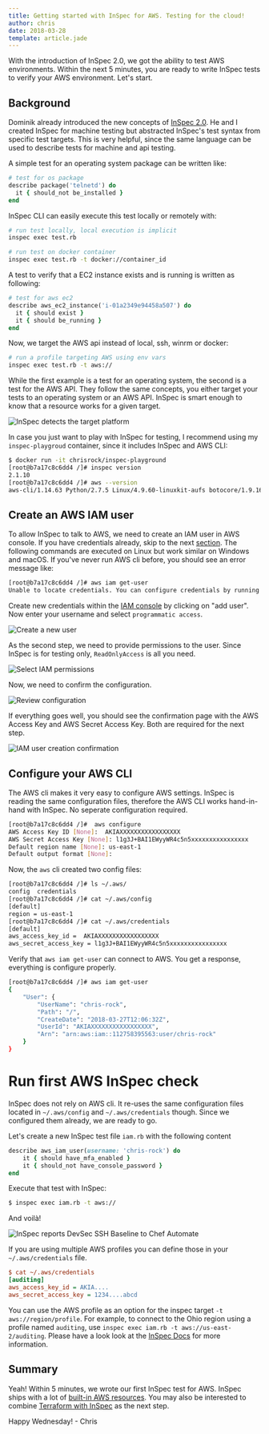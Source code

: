```yaml
---
title: Getting started with InSpec for AWS. Testing for the cloud!
author: chris
date: 2018-03-28
template: article.jade
---
```


With the introduction of InSpec 2.0, we got the ability to test AWS environments. Within the next 5 minutes, you are ready to write InSpec tests to verify your AWS environment. Let's start.

## Background

Dominik already introduced the new concepts of [InSpec 2.0](https://thenewstack.io/moving-beyond-limits-infrastructure-testing-inspec-2-0/). He and I created InSpec for machine testing but abstracted InSpec's test syntax from specific test targets. This is very helpful, since the same language can be used to describe tests for machine and api testing. 

A simple test for an operating system package can be written like:

```ruby
# test for os package
describe package('telnetd') do
  it { should_not be_installed }
end
```

InSpec CLI can easily execute this test locally or remotely with:

```bash
# run test locally, local execution is implicit
inspec exec test.rb

# run test on docker container
inspec exec test.rb -t docker://container_id
```

A test to verify that a EC2 instance exists and is running is written as following:

```ruby
# test for aws ec2
describe aws_ec2_instance('i-01a2349e94458a507') do
  it { should exist }
  it { should be_running }
end
```

Now, we target the AWS api instead of local, ssh, winrm or docker: 

```bash
# run a profile targeting AWS using env vars
inspec exec test.rb -t aws://
```

While the first example is a test for an operating system, the second is a test for the AWS API. They follow the same concepts, you either target your tests to an operating system or an AWS API. InSpec is smart enough to know that a resource works for a given target.

![InSpec detects the target platform](images/inspec-exec-wrong-platform.png)

In case you just want to play with InSpec for testing, I recommend using my `inspec-playgroud` container, since it includes InSpec and AWS CLI:

```bash
$ docker run -it chrisrock/inspec-playground
[root@b7a17c8c6dd4 /]# inspec version
2.1.10
[root@b7a17c8c6dd4 /]# aws --version
aws-cli/1.14.63 Python/2.7.5 Linux/4.9.60-linuxkit-aufs botocore/1.9.16
```

## Create an AWS IAM user

To allow InSpec to talk to AWS, we need to create an IAM user in AWS console. If you have credentials already, skip to the next [section](#run-inspec-check). The following commands are executed on Linux but work similar on Windows and macOS. If you've never run AWS cli before, you should see an error message like: 

```bash
[root@b7a17c8c6dd4 /]# aws iam get-user
Unable to locate credentials. You can configure credentials by running "aws configure".
```

Create new credentials within the [IAM console](https://console.aws.amazon.com/iam/home#/users) by clicking on "add user". Now enter your username and select `programmatic access`.

![Create a new user](images/iam_create_user_01.png)

As the second step, we need to provide permissions to the user. Since InSpec is for testing only, `ReadOnlyAccess` is all you need.

![Select IAM permissions](images/iam_create_user_02.png)

Now, we need to confirm the configuration.

![Review configuration](images/iam_create_user_03.png)

If everything goes well, you should see the confirmation page with the AWS Access Key and AWS Secret Access Key. Both are required for the next step.

![IAM user creation confirmation](images/iam_create_user_04.png)

## Configure your AWS CLI

The AWS cli makes it very easy to configure AWS settings. InSpec is reading the same configuration files, therefore the AWS CLI works hand-in-hand with InSpec. No seperate configuration required.

```bash
[root@b7a17c8c6dd4 /]#  aws configure
AWS Access Key ID [None]:  AKIAXXXXXXXXXXXXXXXXX
AWS Secret Access Key [None]: l1g3J+BAI1EWyyWR4c5n5xxxxxxxxxxxxxxxx
Default region name [None]: us-east-1
Default output format [None]:
```

Now, the `aws` cli created two config files:

```bash
[root@b7a17c8c6dd4 /]# ls ~/.aws/            
config  credentials
[root@b7a17c8c6dd4 /]# cat ~/.aws/config 
[default]
region = us-east-1
[root@b7a17c8c6dd4 /]# cat ~/.aws/credentials 
[default]
aws_access_key_id =  AKIAXXXXXXXXXXXXXXXXX
aws_secret_access_key = l1g3J+BAI1EWyyWR4c5n5xxxxxxxxxxxxxxxx
```

Verify that `aws iam get-user` can connect to AWS. You get a response, everything is configure properly.

```bash
[root@b7a17c8c6dd4 /]# aws iam get-user
{
    "User": {
        "UserName": "chris-rock", 
        "Path": "/", 
        "CreateDate": "2018-03-27T12:06:32Z", 
        "UserId": "AKIAXXXXXXXXXXXXXXXXX", 
        "Arn": "arn:aws:iam::112758395563:user/chris-rock"
    }
}
```

# Run first AWS InSpec check

InSpec does not rely on AWS cli. It re-uses the same configuration files located in `~/.aws/config` and `~/.aws/credentials` though. Since we configured them already, we are ready to go.

Let's create a new InSpec test file `iam.rb` with the following content

```ruby
describe aws_iam_user(username: 'chris-rock') do
    it { should have_mfa_enabled }
    it { should_not have_console_password }
end
```

Execute that test with InSpec:

```bash
$ inspec exec iam.rb -t aws://
```

And  voilà!

![InSpec reports DevSec SSH Baseline to Chef Automate](images/inspec-aws-run.png)

If you are using multiple AWS profiles you can define those in your `~/.aws/credentials` file.

```ini
$ cat ~/.aws/credentials 
[auditing]
aws_access_key_id = AKIA....
aws_secret_access_key = 1234....abcd
```

You can use the AWS profile as an option for the inspec target `-t aws://region/profile`. For example, to connect to the Ohio region using a profile named `auditing`, use `inspec exec iam.rb -t aws://us-east-2/auditing`. Please have a look look at the [InSpec Docs](https://www.inspec.io/docs/reference/platforms/) for more information.

## Summary

Yeah! Within 5 minutes, we wrote our first InSpec test for AWS. InSpec ships with a lot of [built-in AWS resources](https://www.inspec.io/docs/reference/resources/#aws-resources). You may also be interested to combine [Terraform with InSpec](http://lollyrock.com/articles/inspec-terraform/) as the next step.

Happy Wednesday! - Chris

